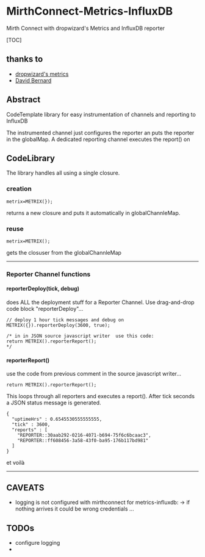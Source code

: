 # MirthConnect-Metrics-InfluxDB
Mirth Connect with dropwizard's Metrics and InfluxDB reporter

[TOC]

## thanks to
* [dropwizard's metrics](http://metrics.dropwizard.io)
* [David Bernard](https://github.com/davidB/metrics-influxdb)

## Abstract
CodeTemplate library for easy instrumentation of channels and reporting to InfluxDB

The instrumented channel just configures the reporter an puts the reporter in the globalMap.
A dedicated reporting channel executes the report() on 

## CodeLibrary
The library handles all using a single closure.
### creation
	metrix=METRIX(});
returns a new closure and puts it automatically in globalChannleMap.
### reuse
	metrix=METRIX();
gets the closuser from the globalChannleMap

* * *

### Reporter Channel functions

#### reporterDeploy(tick, debug)
does ALL the deployment stuff for a Reporter Channel.
Use drag-and-drop code block "reporterDeploy"...

    // deploy 1 hour tick messages and debug on
    METRIX({}).reporterDeploy(3600, true);

    /* in in JSON source javascript writer  use this code:
    return METRIX().reporterReport();
    */

#### reporterReport()
use the code from previous comment in the source javascript writer...

    return METRIX().reporterReport();

This loops through all reporters and executes a report(). After tick seconds a JSON status message is generated.
```
{
  "uptimeHrs" : 0.6545530555555555,
  "tick" : 3600,
  "reports" : [
    "REPORTER::30aab292-0216-4071-b694-75f6c6bcaac3",
    "REPORTER::ff608456-3a58-43f0-ba95-176b117bd981"
  ]
}
```
et voilà


* * *

## CAVEATS

* logging is not configured with mirthconnect for metrics-influxdb: -> if nothing arrives it could be wrong credentials ...

## TODOs
* configure logging
* 
